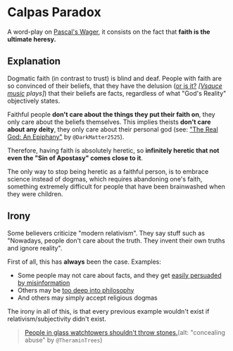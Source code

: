 # Calpas Paradox
A word-play on [Pascal's Wager](https://en.wikipedia.org/wiki/Pascal%27s_wager), it consists on the fact that **faith is the ultimate heresy.**

## Explanation
Dogmatic faith (in contrast to trust) is blind and deaf. People with faith are so convinced of their beliefs, that they have the delusion ([or is it?](https://www.theguardian.com/science/brain-flapping/2017/sep/21/why-religious-belief-isnt-a-delusion-in-psychological-terms-at-least) _[[Vsauce music](https://youtu.be/TN25ghkfgQA) plays]_) that their beliefs are facts, regardless of what "God's Reality" objectively states.

Faithful people **don't care about the things they put their faith on**, they only care about the beliefs themselves. This implies theists **don't care about any deity**, they only care about their personal god (see: ["The Real God: An Epiphany"](https://youtu.be/-j8ZMMuu7MU) by `@DarkMatter2525`).

Therefore, having faith is absolutely heretic, so **infinitely heretic that not even the "Sin of Apostasy" comes close to it**.

The only way to stop being heretic as a faithful person, is to embrace science instead of dogmas, which requires abandoning one's faith, something extremely difficult for people that have been brainwashed when they were children.

## Irony
Some believers criticize "modern relativism". They say stuff such as "Nowadays, people don't care about the truth. They invent their own truths and ignore reality".

First of all, this has **always** been the case. Examples:
- Some people may not care about facts, and they get [easily persuaded by misinformation](https://en.wikipedia.org/wiki/Flat_earth_society)
- Others may be [too deep into philosophy](https://en.wikipedia.org/wiki/Solipsism)
- And others may simply accept religious dogmas

The irony in all of this, is that every previous example wouldn't exist if relativism/subjectivity didn't exist.
> [People in glass watchtowers shouldn't throw stones.](https://youtu.be/xFt_aeQw2GA)(alt: "concealing abuse" by `@TheraminTrees`)

